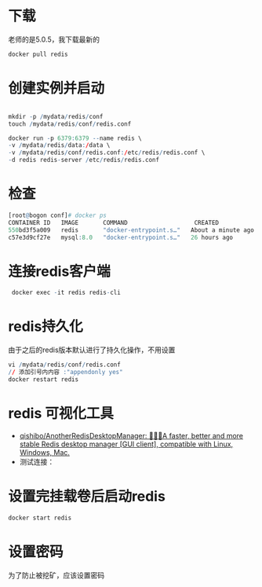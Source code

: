 # 下载
老师的是5.0.5，我下载最新的
``` r
docker pull redis
```

# 创建实例并启动
``` r

mkdir -p /mydata/redis/conf
touch /mydata/redis/conf/redis.conf

docker run -p 6379:6379 --name redis \
-v /mydata/redis/data:/data \
-v /mydata/redis/conf/redis.conf:/etc/redis/redis.conf \
-d redis redis-server /etc/redis/redis.conf

```

# 检查
```r
[root@bogon conf]# docker ps
CONTAINER ID   IMAGE       COMMAND                   CREATED              STATUS              PORTS                                                  NAMES
550bd3f5a009   redis       "docker-entrypoint.s…"   About a minute ago   Up About a minute   0.0.0.0:6379->6379/tcp, :::6379->6379/tcp              redis
c57e3d9cf27e   mysql:8.0   "docker-entrypoint.s…"   26 hours ago         Up 52 minutes       0.0.0.0:3306->3306/tcp, :::3306->3306/tcp, 33060/tcp   mysql
```

# 连接redis客户端

``` r
 docker exec -it redis redis-cli
```

# redis持久化
由于之后的redis版本默认进行了持久化操作，不用设置
```r
vi /mydata/redis/conf/redis.conf 
// 添加引号内内容 :"appendonly yes"
docker restart redis
```

# redis 可视化工具
- [qishibo/AnotherRedisDesktopManager: 🚀🚀🚀A faster, better and more stable Redis desktop manager [GUI client], compatible with Linux, Windows, Mac.](https://github.com/qishibo/AnotherRedisDesktopManager)
- 测试连接：

# 设置完挂载卷后启动redis
```r
docker start redis
```

# 设置密码
为了防止被挖矿，应该设置密码
